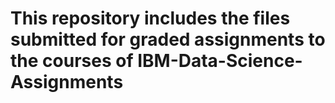 # This repository includes the files submitted for graded assignments to the courses of IBM-Data-Science-Assignments
